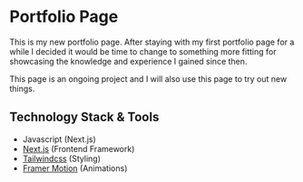 # Portfolio Page

This is my new portfolio page.
After staying with my first portfolio page for a while I decided it would be time to change to something more fitting for showcasing the knowledge and experience I gained since then.

This page is an ongoing project and I will also use this page to try out new things.

## Technology Stack & Tools

- Javascript (Next.js)
- [Next.js](https://nextjs.org/) (Frontend Framework)
- [Tailwindcss](https://tailwindcss.com/) (Styling)
- [Framer Motion](https://www.framer.com/motion/) (Animations)